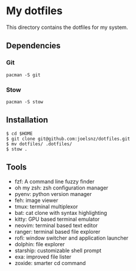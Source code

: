 # My dotfiles
This directory contains the dotfiles for my system.

## Dependencies
### Git
```
pacman -S git
```
### Stow
```
pacman -S stow
```
## Installation
```
$ cd $HOME
$ git clone git@github.com:joelsnz/dotfiles.git
$ mv dotfiles/ .dotfiles/
$ stow .
```
## Tools

- fzf: A command line fuzzy finder
- oh my zsh: zsh configuration manager
- pyenv: python version manager
- feh: image viewer
- tmux: terminal multiplexor
- bat: cat clone with syntax highlighting
- kitty: GPU based terminal emulator
- neovim: terminal based text editor
- ranger: terminal based file explorer
- rofi: window switcher and application launcher
- dolphin: file explorer
- starship: customizable shell prompt
- exa: improved file lister
- zoxide: smarter cd command

